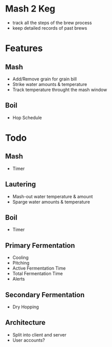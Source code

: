 Mash 2 Keg
==========

* track all the steps of the brew process
* keep detailed records of past brews

Features
========
Mash
----
* Add/Remove grain for grain bill
* Strike water amounts & temperature
* Track temperature throught the mash window

Boil
----
* Hop Schedule

Todo
====

Mash
----
* Timer

Lautering
---------
* Mash-out water temperature & amount
* Sparge water amounts & temperature

Boil
----
* Timer

Primary Fermentation
--------------------
* Cooling
* Pitching
* Active Fermentation Time
* Total Fermentation Time
* Alerts

Secondary Fermentation
----------------------
* Dry Hopping

Architecture
------------
* Split into client and server
* User accounts?
